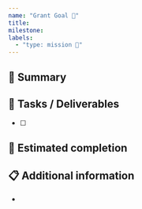 ```yaml
---
name: "Grant Goal 🎯"
title:
milestone:
labels:
  - "type: mission 🎯"
---
```


## 📝 Summary
<!-- Succint summary of the task at hand -->

## 🚀 Tasks / Deliverables
<!-- A list of tasks needed to complete this goal -->
- [ ]

## 📅 Estimated completion
<!-- Target milestone or date if known -->

## 📋 Additional information
<!-- Add any relevant notes or resources -->
-
